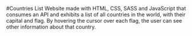 #Countries List
Website made with HTML, CSS, SASS and JavaScript that consumes an API and exhibits a list of all countries in the world, with their capital and flag. By hovering the cursor over each flag, the user can see other information about that country. 
